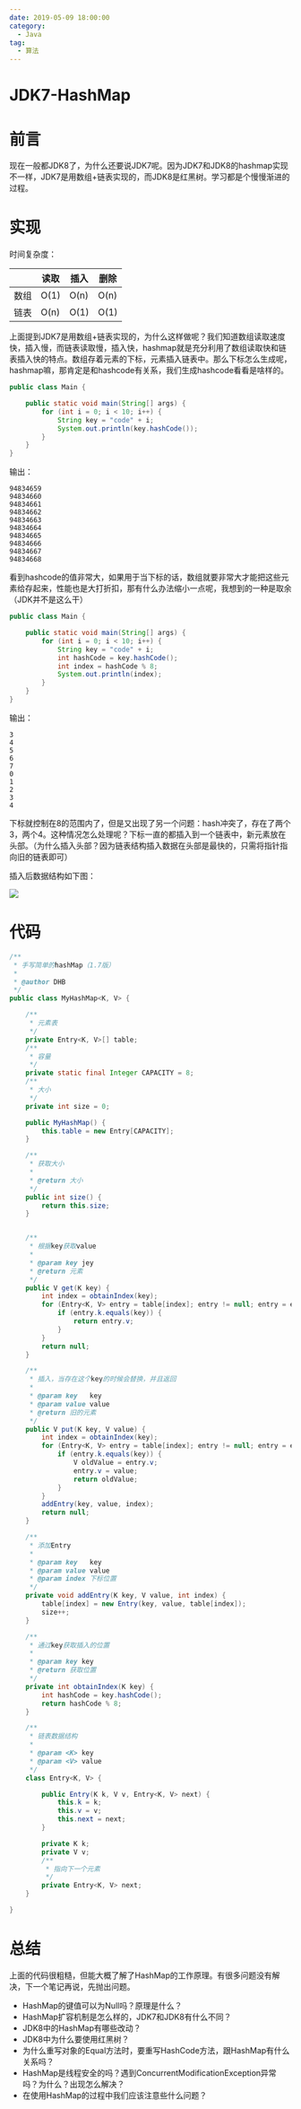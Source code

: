 ```yaml
---
date: 2019-05-09 18:00:00
category:
  - Java
tag:
  - 算法
---
```


# JDK7-HashMap

# 前言

现在一般都JDK8了，为什么还要说JDK7呢。因为JDK7和JDK8的hashmap实现不一样，JDK7是用数组+链表实现的，而JDK8是红黑树。学习都是个慢慢渐进的过程。


# 实现

时间复杂度：

|      | 读取 | 插入 | 删除 |
| ---- | ---- | ---- | ---- |
| 数组 | O(1) | O(n) | O(n) |
| 链表 | O(n) | O(1) | O(1) |

上面提到JDK7是用数组+链表实现的，为什么这样做呢？我们知道数组读取速度快，插入慢，而链表读取慢，插入快，hashmap就是充分利用了数组读取快和链表插入快的特点。数组存着元素的下标，元素插入链表中。那么下标怎么生成呢，hashmap嘛，那肯定是和hashcode有关系，我们生成hashcode看看是啥样的。

```java
public class Main {

    public static void main(String[] args) {
        for (int i = 0; i < 10; i++) {
            String key = "code" + i;
            System.out.println(key.hashCode());
        }
    }
}
```

输出：

```
94834659
94834660
94834661
94834662
94834663
94834664
94834665
94834666
94834667
94834668
```

看到hashcode的值非常大，如果用于当下标的话，数组就要非常大才能把这些元素给存起来，性能也是大打折扣，那有什么办法缩小一点呢，我想到的一种是取余（JDK并不是这么干）

```java
public class Main {

    public static void main(String[] args) {
        for (int i = 0; i < 10; i++) {
            String key = "code" + i;
            int hashCode = key.hashCode();
            int index = hashCode % 8;
            System.out.println(index);
        }
    }
}
```

输出：

```
3
4
5
6
7
0
1
2
3
4
```

下标就控制在8的范围内了，但是又出现了另一个问题：hash冲突了，存在了两个3，两个4。这种情况怎么处理呢？下标一直的都插入到一个链表中，新元素放在头部。（为什么插入头部？因为链表结构插入数据在头部是最快的，只需将指针指向旧的链表即可）

插入后数据结构如下图：

![](http://lc-dnchthtq.cn-n1.lcfile.com/fb8c6b10d48a4b5634cc/%E6%89%8B%E5%86%99JDK7HashMap.png)

# 代码

```java
/**
 * 手写简单的hashMap（1.7版）
 *
 * @author DHB
 */
public class MyHashMap<K, V> {

    /**
     * 元素表
     */
    private Entry<K, V>[] table;
    /**
     * 容量
     */
    private static final Integer CAPACITY = 8;
    /**
     * 大小
     */
    private int size = 0;

    public MyHashMap() {
        this.table = new Entry[CAPACITY];
    }

    /**
     * 获取大小
     *
     * @return 大小
     */
    public int size() {
        return this.size;
    }


    /**
     * 根据key获取value
     *
     * @param key jey
     * @return 元素
     */
    public V get(K key) {
        int index = obtainIndex(key);
        for (Entry<K, V> entry = table[index]; entry != null; entry = entry.next) {
            if (entry.k.equals(key)) {
                return entry.v;
            }
        }
        return null;
    }

    /**
     * 插入，当存在这个key的时候会替换，并且返回
     *
     * @param key   key
     * @param value value
     * @return 旧的元素
     */
    public V put(K key, V value) {
        int index = obtainIndex(key);
        for (Entry<K, V> entry = table[index]; entry != null; entry = entry.next) {
            if (entry.k.equals(key)) {
                V oldValue = entry.v;
                entry.v = value;
                return oldValue;
            }
        }
        addEntry(key, value, index);
        return null;
    }

    /**
     * 添加Entry
     *
     * @param key   key
     * @param value value
     * @param index 下标位置
     */
    private void addEntry(K key, V value, int index) {
        table[index] = new Entry(key, value, table[index]);
        size++;
    }

    /**
     * 通过key获取插入的位置
     *
     * @param key key
     * @return 获取位置
     */
    private int obtainIndex(K key) {
        int hashCode = key.hashCode();
        return hashCode % 8;
    }

    /**
     * 链表数据结构
     *
     * @param <K> key
     * @param <V> value
     */
    class Entry<K, V> {

        public Entry(K k, V v, Entry<K, V> next) {
            this.k = k;
            this.v = v;
            this.next = next;
        }

        private K k;
        private V v;
        /**
         * 指向下一个元素
         */
        private Entry<K, V> next;
    }

}
```

# 总结

上面的代码很粗糙，但能大概了解了HashMap的工作原理。有很多问题没有解决，下一个笔记再说，先抛出问题。

- HashMap的键值可以为Null吗？原理是什么？
- HashMap扩容机制是怎么样的，JDK7和JDK8有什么不同？
- JDK8中的HashMap有哪些改动？
- JDK8中为什么要使用红黑树？
- 为什么重写对象的Equal方法时，要重写HashCode方法，跟HashMap有什么关系吗？
- HashMap是线程安全的吗？遇到ConcurrentModificationException异常吗？为什么？出现怎么解决？
- 在使用HashMap的过程中我们应该注意些什么问题？